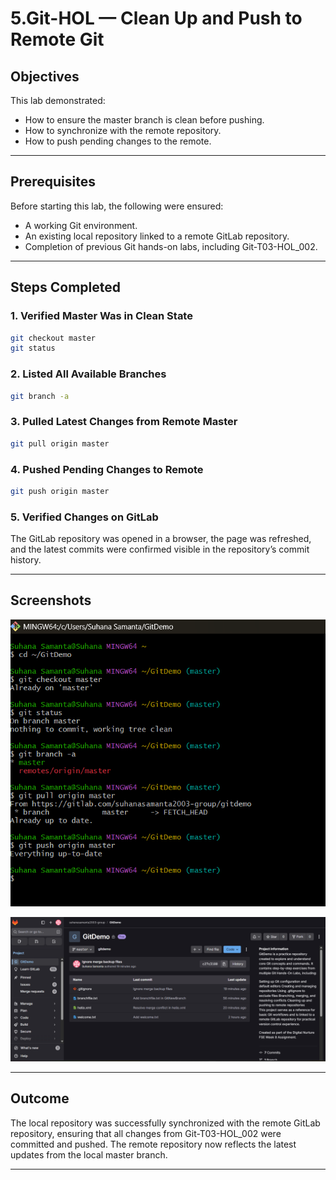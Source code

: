 
# 5.Git-HOL — Clean Up and Push to Remote Git

## Objectives

This lab demonstrated:

* How to ensure the master branch is clean before pushing.
* How to synchronize with the remote repository.
* How to push pending changes to the remote.

---

## Prerequisites

Before starting this lab, the following were ensured:

* A working Git environment.
* An existing local repository linked to a remote GitLab repository.
* Completion of previous Git hands-on labs, including Git-T03-HOL\_002.

---

## Steps Completed

### 1. Verified Master Was in Clean State

```bash
git checkout master
git status
```

### 2. Listed All Available Branches

```bash
git branch -a
```

### 3. Pulled Latest Changes from Remote Master

```bash
git pull origin master
```

### 4. Pushed Pending Changes to Remote

```bash
git push origin master
```

### 5. Verified Changes on GitLab

The GitLab repository was opened in a browser, the page was refreshed, and the latest commits were confirmed visible in the repository’s commit history.

---

## Screenshots

![Pushing to Remote Git](https://github.com/Suhana-Samanta/Cognizant-Digital-Nurture-4.0-JavaFSE-SupersetID-6403192-/blob/main/Week%208/5.%20Git-HOL/output/pusing%20to%20remote%20git.png?raw=true)

![GitLab GitDemo Project](https://github.com/Suhana-Samanta/Cognizant-Digital-Nurture-4.0-JavaFSE-SupersetID-6403192-/blob/main/Week%208/5.%20Git-HOL/output/GitLab%20GitDemo%20prject.png?raw=true)

---

## Outcome

The local repository was successfully synchronized with the remote GitLab repository, ensuring that all changes from Git-T03-HOL\_002 were committed and pushed. The remote repository now reflects the latest updates from the local master branch.

---

